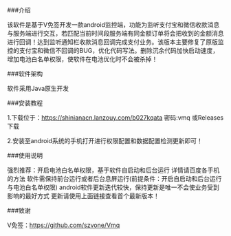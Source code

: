 ###介绍

该软件是基于V免签开发一款android监控端，功能为监听支付宝和微信收款消息与服务端进行交互，若匹配当前时间段服务端有同金额订单将会把收到的金额消息进行回调！达到监听通知栏收款消息回调完成支付业务。该版本主要修复了原版监控的支付宝和微信不回调的BUG，优化代码写法。删除沉余代码加快启动速度，增加电池白名单权限，使软件在电池优化时不会被杀掉！

###软件架构

软件采用Java原生开发

###安装教程

1.下载位于：https://shinianacn.lanzouy.com/b027kqata 密码:vmq
或Releases下载

2.安装至android系统的手机打开进行权限配置和数据配置检测更新即可！

###使用说明

强烈推荐：开启电池白名单权限，基于软件自启动和后台运行 详情请百度各手机的方法
软件需保持前台运行或者后台息屏运行(前提条件：开启自启动和后台运行与电池白名单权限)
android软件更新迭代较快，保持更新是唯一不会使业务受到影响的最好方式 更新请使用上面链接查看首个最新版本！

###致谢

V免签：https://github.com/szvone/Vmq
